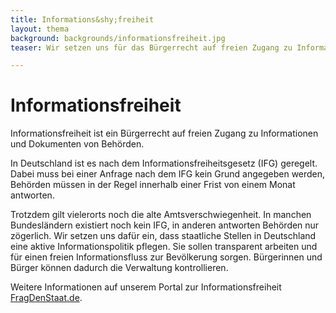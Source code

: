 ```yaml
---
title: Informations&shy;freiheit
layout: thema
background: backgrounds/informationsfreiheit.jpg
teaser: Wir setzen uns für das Bürgerrecht auf freien Zugang zu Informationen und Dokumenten von Behörden ein.

---
```


# Informations&shy;freiheit

Informationsfreiheit ist ein Bürgerrecht auf freien Zugang zu Informationen und Dokumenten von Behörden.

In Deutschland ist es nach dem Informationsfreiheitsgesetz (IFG) geregelt. Dabei muss bei einer Anfrage nach dem IFG kein Grund angegeben werden, Behörden müssen in der Regel innerhalb einer Frist von einem Monat antworten.

Trotzdem gilt vielerorts noch die alte Amtsverschwiegenheit. In manchen Bundesländern existiert noch kein IFG, in anderen antworten Behörden nur zögerlich. Wir setzen uns dafür ein, dass staatliche Stellen in Deutschland eine aktive Informationspolitik pflegen. Sie sollen transparent arbeiten und für einen freien Informationsfluss zur Bevölkerung sorgen. Bürgerinnen und Bürger können dadurch die Verwaltung kontrollieren.

Weitere Informationen auf unserem Portal zur Informationsfreiheit [FragDenStaat.de](https://fragdenstaat.de/).
